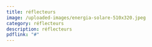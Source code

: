 ```yaml
---
title: réflecteurs
image: /uploaded-images/energia-solare-510x320.jpeg
category: réflecteurs
description: réflecteurs
pdflink: "#"
---
```

